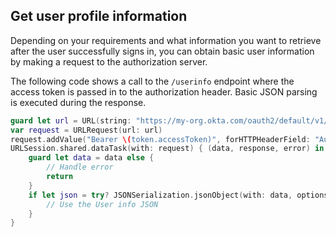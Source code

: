 ## Get user profile information

Depending on your requirements and what information you want to retrieve after the user successfully signs in, you can obtain basic user information by making a request to the authorization server.

The following code shows a call to the `/userinfo` endpoint where the access
token is passed in to the authorization header. Basic JSON parsing is executed
during the response.

```swift
guard let url = URL(string: "https://my-org.okta.com/oauth2/default/v1/userinfo") else { return }
var request = URLRequest(url: url)
request.addValue("Bearer \(token.accessToken)", forHTTPHeaderField: "Authorization")
URLSession.shared.dataTask(with: request) { (data, response, error) in
    guard let data = data else {
        // Handle error
        return
    }
    if let json = try? JSONSerialization.jsonObject(with: data, options: []) {
        // Use the User info JSON
    }
}
```
